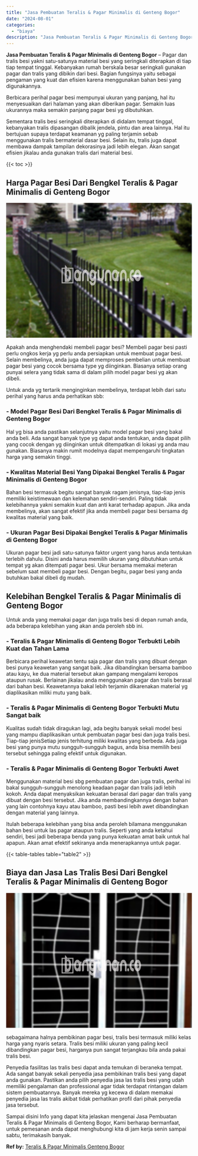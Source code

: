 ```yaml
---
title: "Jasa Pembuatan Teralis & Pagar Minimalis di Genteng Bogor"
date: "2024-08-01"
categories: 
  - "biaya"
description: "Jasa Pembuatan Teralis & Pagar Minimalis di Genteng Bogor. Sampai disini Info yang dapat kita jelaskan mengenai Jasa Pembuatan Teralis & Pagar Minimalis di G..."
---
```


**Jasa Pembuatan Teralis & Pagar Minimalis di Genteng Bogor** – Pagar dan tralis besi yakni satu-satunya material besi yang seringkali diterapkan di tiap tiap tempat tinggal. Kebanyakan rumah berskala besar seringkali gunakan pagar dan tralis yang dibikin dari besi. Bagian fungsinya yaitu sebagai pengaman yang kuat dan efisien karena menggunakan bahan besi yang digunakannya.

Berbicara perihal pagar besi mempunyai ukuran yang panjang, hal itu menyesuaikan dari halaman yang akan diberikan pagar. Semakin luas ukurannya maka semakin panjang pagar besi yg dibutuhkan.

Sementara tralis besi seringkali diterapkan di didalam tempat tinggal, kebanyakan tralis dipasangan dibalik jendela, pintu dan area lainnya. Hal itu bertujuan supaya terdapat keamanan yg paling terjamin sebab menggunakan tralis bermaterial dasar besi. Selain itu, tralis juga dapat membawa dampak tampilan dekorasinya jadi lebih elegan. Akan sangat efisien jikalau anda gunakan tralis dari material besi.

{{< toc >}}

## Harga Pagar Besi Dari Bengkel Teralis & Pagar Minimalis di Genteng Bogor

![Jasa Pembuatan Teralis & Pagar Minimalis di Genteng Bogor](/images/pagar-minimalis-murah-12.png)

Apakah anda menghendaki membeli pagar besi? Membeli pagar besi pasti perlu ongkos kerja yg perlu anda persiapkan untuk membuat pagar besi. Selain membelinya, anda juga dapat memproses pembelian untuk membuat pagar besi yang cocok bersama type yg diinginkan. Biasanya setiap orang punyai selera yang tidak sama di dalam pilih model pagar besi yg akan dibeli.

Untuk anda yg tertarik menginginkan membelinya, terdapat lebih dari satu perihal yang harus anda perhatikan sbb:
### \- Model Pagar Besi Dari Bengkel Teralis & Pagar Minimalis di Genteng Bogor

Hal yg bisa anda pastikan selanjutnya yaitu model pagar besi yang bakal anda beli. Ada sangat banyak type yg dapat anda tentukan, anda dapat pilih yang cocok dengan yg diinginkan untuk ditempatkan di lokasi yg anda mau gunakan. Biasanya makin rumit modelnya dapat mempengaruhi tingkatan harga yang semakin tinggi.

### \- Kwalitas Material Besi Yang Dipakai Bengkel Teralis & Pagar Minimalis di Genteng Bogor

Bahan besi termasuk begitu sangat banyak ragam jenisnya, tiap-tiap jenis memiliki keistimewaan dan kelemahan sendiri-sendiri. Paling tidak kelebihannya yakni semakin kuat dan anti karat terhadap apapun. Jika anda membelinya, akan sangat efektif jika anda membeli pagar besi bersama dg kwalitas material yang baik.

### \- Ukuran Pagar Besi Dipakai Bengkel Teralis & Pagar Minimalis di Genteng Bogor

Ukuran pagar besi jadi satu-satunya faktor urgent yang harus anda tentukan terlebih dahulu. Disini anda harus memilih ukuran yang dibutuhkan untuk tempat yg akan ditempati pagar besi. Ukur bersama memakai meteran sebelum saat membeli pagar besi. Dengan begitu, pagar besi yang anda butuhkan bakal dibeli dg mudah.

## Kelebihan Bengkel Teralis & Pagar Minimalis di Genteng Bogor

Untuk anda yang memakai pagar dan juga tralis besi di depan rumah anda, ada beberapa kelebihan yang akan anda peroleh sbb ini.

### \- Teralis & Pagar Minimalis di Genteng Bogor Terbukti Lebih Kuat dan Tahan Lama

Berbicara perihal keawetan tentu saja pagar dan tralis yang dibuat dengan besi punya keawetan yang sangat baik. Jika dibandingkan bersama bamboo atau kayu, ke dua material tersebut akan gampang mengalami keropos ataupun rusak. Berlainan jikalau anda menggunakan pagar dan tralis berasal dari bahan besi. Keawetannya bakal lebih terjamin dikarenakan material yg diaplikasikan miliki mutu yang baik.

### \- Teralis & Pagar Minimalis di Genteng Bogor Terbukti Mutu Sangat baik

Kualitas sudah tidak diragukan lagi, ada begitu banyak sekali model besi yang mampu diaplikasikan untuk pembuatan pagar besi dan juga tralis besi. Tiap-tiap jenisSetiap jenis terhitung miliki kwalitas yang berbeda. Ada juga besi yang punya mutu sungguh-sungguh bagus, anda bisa memilih besi tersebut sehingga paling efektif untuk digunakan.

### \- Teralis & Pagar Minimalis di Genteng Bogor Terbukti Awet

Menggunakan material besi sbg pembuatan pagar dan juga tralis, perihal ini bakal sungguh-sungguh menolong keadaan pagar dan tralis jadi lebih kokoh. Anda dapat menyaksikan kekuatan berasal dari pagar dan tralis yang dibuat dengan besi tersebut. Jika anda membandingkannya dengan bahan yang lain contohnya kayu atau bamboo, pasti besi lebih awet dibandingkan dengan material yang lainnya.

Itulah beberapa kelebihan yang bisa anda peroleh bilamana menggunakan bahan besi untuk las pagar ataupun tralis. Seperti yang anda ketahui sendiri, besi jadi beberapa benda yang punya kekuatan amat baik untuk hal apapun. Akan amat efektif sekiranya anda menerapkannya untuk pagar.

{{< table-tables table="table2" >}}

## Biaya dan Jasa Las Tralis Besi Dari Bengkel Teralis & Pagar Minimalis di Genteng Bogor

![Jasa Pembuatan Teralis & Pagar Minimalis di Genteng Bogor](/images/teralis-minimalis-murah-38.png)

sebagaimana halnya pembikinan pagar besi, tralis besi termasuk miliki kelas harga yang nyaris setara. Tralis besi miliki ukuran yang paling kecil dibandingkan pagar besi, harganya pun sangat terjangkau bila anda pakai tralis besi.

Penyedia fasilitas las tralis besi dapat anda temukan di beraneka tempat. Ada sangat banyak sekali penyedia jasa pembikinan tralis besi yang dapat anda gunakan. Pastikan anda pilih penyedia jasa las tralis besi yang udah memiliki pengalaman dan professional agar tidak terdapat rintangan dalam sistem pembuatannya. Banyak mereka yg kecewa di dalam memakai penyedia jasa las tralis akibat tidak perhatikan profil dari pihak penyedia jasa tersebut.

Sampai disini Info yang dapat kita jelaskan mengenai Jasa Pembuatan Teralis & Pagar Minimalis di Genteng Bogor, Kami berharap bermanfaat, untuk pemesanan anda dapat menghubungi kita di jam kerja senin sampai sabtu, terimakasih banyak.

**Ref by:** [Teralis & Pagar Minimalis Genteng Bogor](https://id.wikipedia.org/wiki/Teralis)
